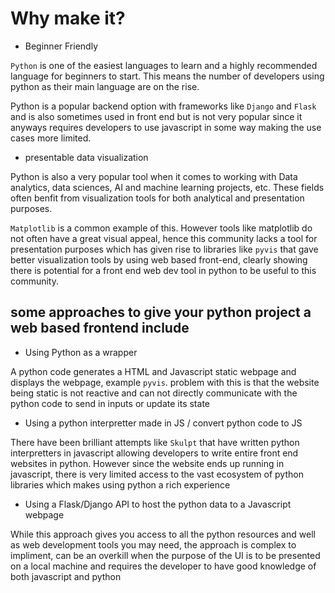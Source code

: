 # Why make it?

- Beginner Friendly

`Python` is one of the easiest languages to learn and a highly recommended language for beginners to start. This means the number of developers using python as their main language are on the rise.

Python is a popular backend option with frameworks like `Django` and `Flask` and is also sometimes used in front end but is not very popular since it anyways requires developers to use javascript in some way making the use cases more limited.

- presentable data visualization

Python is also a very popular tool when it comes to working with Data analytics, data sciences, AI and machine learning projects, etc. These fields often benfit from visualization tools for both analytical and presentation purposes.

`Matplotlib` is a common example of this. However tools like matplotlib do not often have a great visual appeal, hence this community lacks a tool for presentation purposes which has given rise to libraries like `pyvis` that gave better visualization tools by using web based front-end, clearly showing there is potential for a front end web dev tool in python to be useful to this community.

## some approaches to give your python project a web based frontend include

- Using Python as a wrapper

A python code generates a HTML and Javascript static webpage and displays the webpage, example `pyvis`. problem with this is that the website being static is not reactive and can not directly communicate with the python code to send in inputs or update its state

- Using a python interpretter made in JS / convert python code to JS

There have been brilliant attempts like `Skulpt` that have written python interpretters in javascript allowing developers to write entire front end websites in python. However since the website ends up running in javascript, there is very limited access to the vast ecosystem of python libraries which makes using python a rich experience

- Using a Flask/Django API to host the python data to a Javascript webpage

While this approach gives you access to all the python resources and well as web development tools you may need, the approach is complex to impliment, can be an overkill when the purpose of the UI is to be presented on a local machine and requires the developer to have good knowledge of both javascript and python
